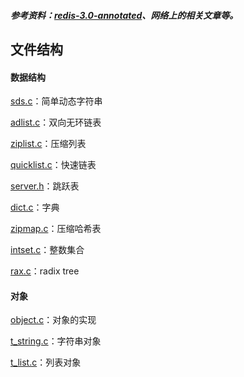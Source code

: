 ##### 参考资料：[redis-3.0-annotated](https://github.com/huangz1990/redis-3.0-annotated)、网络上的相关文章等。

## 文件结构

#### 数据结构

[sds.c](./src/sds.c)：简单动态字符串

[adlist.c](./src/adlist.c)：双向无环链表

[ziplist.c](./src/ziplist.c)：压缩列表

[quicklist.c](./src/quicklist.c)：快速链表

[server.h](./src/server.h)：跳跃表

[dict.c](./src/dict.c)：字典

[zipmap.c](./src/zipmap.c)：压缩哈希表

[intset.c](./src/intset.c)：整数集合

[rax.c](./src/rax.c)：radix tree

#### 对象

[object.c](./src/object.c)：对象的实现

[t_string.c](./src/t_string.c)：字符串对象

[t_list.c](./src/t_string.c)：列表对象